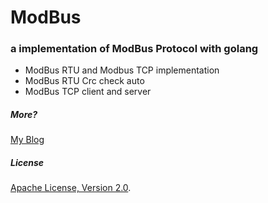 ModBus
======
### a implementation of ModBus Protocol with golang
- ModBus RTU and Modbus TCP implementation
- ModBus RTU Crc check auto
- ModBus TCP client and server

##### More? 
[My Blog](http://www.lubia.me)

##### License
[Apache License, Version 2.0](http://www.apache.org/licenses/LICENSE-2.0.html).
